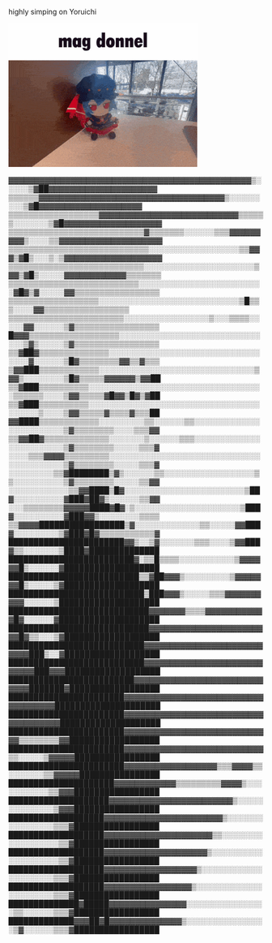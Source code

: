 highly simping on Yoruichi

![fumo gif](https://raw.githubusercontent.com/shinoaaa/nigabil/main/tenor.gif)

▓▓▓▓▓▓▓▓▓▓▓▓▓▓▓▓▓▓▓▓▓▓▓▓▓▓▓▓▓▓▓▓▓▓▓▓▓▓▓▓▓▓▓▓▓▓▓▒░░░░░▒▓██▓▓▓▓▓▓▓▓▓▓▓▓▓▓▓▓▓▓▓▓▓
▒▒▒▒▒▒▓▓▓▓▓▓▓▓▓▓▓▓▓▓▓▓▓▓▓▓▓▓▓▓▓▓▓▓▓▓▓▓▓▓▓▓▒░░░░░░░░░▒▓█▓▓▓▓▓▓▓▓▓▓▓▓▓▓▓▓▓▓▓▓
▒▒▒▒▒▒▒▒▒▒▒▒▒▒▒▒▒▒▓▓▓▓▓▓▓▓▓▓▓▓▓▓▓▓▓▓▓▓▓▓▓▓▓▓▓▒▒▒▒▒▒░░░░░░░▒▓█▓▓▓▓▓▓▓▓▓▓▓▓▓▓▓▓▓▓▓
▒▒▒▒▒▒▒▒▒▒▒▒▒▒▒▒▒▒▒▒▒▒▒▒▒▒▒▓▒▒▒▒▒▒▒░░░░░░▒▒▒▓▓▓▓▓▓▓▓▓▒░░░░▒▒▓▓▓▓▓▓▓▓▓▓▓▓▓▓▓▓▓▓▓▓
▒▒▒▒▒▒▒▒▒▒▒▒▒▒▒▒▒▒▒▒▒▒▒▒▒▒▒▒░░░░░░░░░░░░░░░░░░▒▒▓▓▓▒▓█▒░░░▒░▒▓▓▓▓▓▓▓▓▓▓▓▓▓▓▓▓▓▓▓
▒▒▒▒▒▒▒▒▒▒▒▒▒▒▒▒▒▒▒▒▒▒▒▒▒▒▒░░░░░░░░░░░░░░░░░░░░░░▒▓▓▒▓█▒░░░░░▓▓▓▓▓▓▓▓▓▓▓▓▒▒▒▒▒▒▒
▒▒▒▒▒▒▒▒▒▒▒▒▒▒▒▒▒▒▒▒▒▒▒▒▒▒░░░░░░░░░░░░░░░░░░░░░░░░░▓█▓▒▓░░░░░▓▓▒▒▒▒▒▒▒▒▒▒▒▒▒▒▒▒▒
▒▒▒▒▒▒▒▒▒▒▒▒▒▒▒▒▒▒░░░░░░░░░░░░░░░░░░░░░░░░░░░░▒█▒▒▒░░░░▓▓▒▒▒▒▒▒▒▒▒▒▒▒▒▒▒▒▒
▒▒▒▒▒▒▒▒▒▒▒▒▒▒▒▒▒▒▒▒▒▒▒░░░░░░░░░░░░░░░░░▒░░░▒▒▒▒░░░░░▓▓░░░░░░▒▓▒▒▒▒▒▒▒▒▒▒▒▒▒▒▒▒▒
█▓▓▓▒▒▒▒▒▒▒▒▒▒▒▒▒▒▒▒▒▒░░░░░░░░░░░░░░░░░░░░░░░░░░░░░░░▒▓▒░░░░░▒▓▒▒▒▒▒▒▒▒▒▒▒▒▒▒▒▒▒
▒▒▓██▓▒▒▒▒▒▒▒▒▒▒▒▒▒▒░░░░░░░░░░░░░░░░░░░░░░░░░░░░░░░░░░▓░░░░░░▒█▓▒▒▒▒▒▒▒▒▓▓▒▒▓▒▒▒
▒▓▓███▒▒▒▒▒▒▒▒▒▒▒▒░░░░░░░░░░░░░░░░░░░░░░░░░░░░░░░▒▓▓▒░░░░░░░░▒█▓▒▒▒▒▒▓▓▓▓▓▓▒▓▓██
▒▒▓███▒▒▒▒▒▒▒▒▒▒░░░░░░░░░░░░░░░░░░░░░░░░░░░░░░░░░░░▒▒▒▒▒▒░░░░▒▓▓▒▒▒▒▒▓█▓▓▒█▓▒▓██
▒▒▓███▒▒▒▒▒▒▒▒▒▒░░░░░░░░░░░░░░░░░░░░░░░░░░░░░░░░░░░░░░░░▒░░░░▒▓▓▒▒▒▒▒▓▒▒▒▒▓▒▒▒██
▓▓████▒▒▒▒▒▒▒▒▒▒▒▒░░░░░░░░░▒▒░░░░░░▒▒░░░░░░░░░░░░░░░░░░░░░░░░▒▓▒▒▒▒▒▒▒▒░░░░▒▒▒▓▓
▒▒▓▓██▓▒▒▒▒▒▒▒▒▒▒▒▒▒░░░░░░░▒░░░░░░▒▒▒░░░░░░░░░░░░░░░░░░░░░░░░▒▓▒▒▒▒▒▒▒▒░░░░░▒▒▒▓
░░░░▒▒▒▓▓▓▓▒▒▒▒▒▒▒▒▒░░░░░░░░░░░░░░░░░░░░░░░░░░░░░░░░░░░░░░░░░▒▓▒▒▒▒▒▒▒▒░░░░░▒▒▒▓
░░░░░░░░░▒▒▓████████▒▓▒░░░░░░▒▒░░░░░░░░░░░░░░░░░░▒▒░░░░░░░░░░▒▓▒▒▒▒▒▒▒▒░░░░░▒▒▓▓
░░░░░░░░░░░░▒▒▓▓████▒█▓░░░░░░░░░░░░░░░░░░░░░░░░▒██▓░░░░░░░░░░▓███▓██▓▒░░░░░░▒▒▓▓
░░░▒▒▒▒▒▒▒▒▓▓▓▓▓████▓█▓░▒░░░░░░░░░░░░░░░░░░░░░▒███▓░░░░░░░░░░▓███▓▓▒░░░░░░░░▒▒▒▒
▒▒▓▓▓▓█████████████████▒▓░░░░░░░░░░░░░▒▒░░░░░▓▓███▓░░░░░░░░░▒▓███▓█▓▒▒▒▒▒▒▒▒▒▒▒▓
███████████████████████▓▓▒░░▒▓░░░░░░░▒▒▒░░░░▒▓▓███▓▒▒░░░░░░░▒████▓██████████████
█████████████████████████▓░▒▒█▒▒▒▒░░░░░░░░░░░▒▓▓▓▓▓▓█▒░░░░░░▓███████████████████
██████████████████████████▒▒▓██▓▓▓▒░░░░░░░░░▒▓▓▓▓▓▓▓█▒░░░░░▒▓███████████████████
███████████████████████████▒███▓▓▓▒░░░░░▒▒▒▓▓▓▓▓▓▓▓▓▓░░░░░░▒████████████████████
████████████████████████████▓▓▓▓▓▓▓▒▒▒▒▓▓▓▓▓▓▓▓▓▓▓▓█▓░░░░░░▓████████████████████
████████████████████████████▓▓▓▓▓▓▓▓▓▓▓▓▓▓▓▓▓▓▓▓▓▓▓▓█▓▒▒░░░▒▓███████████████████
███████████████████████████▓▓▓▓▓▓▓▓▓▓▓▓▓▓▓▓▓▓▓▓▓▓▓▓▓▓▓███▒░░▓███████████████████
███████████████████████████▓▓▓▓▓▓▓▓▓▓▓▓▓▓▓▓▓▓▓▓▓▓▓▓▓▓▓▓███▓▓▓███████████████████
█████████████████████████▓▓▓▓▓▓▓▓▓▓▓▓▓▓▓▓▓▓▓▓▓▓▓▓▓▓▓▓▓███████▓██████████████████
███████████████████████▓▓▓▓▓▓▓▓▓▓▓▓▓▓▓▓▓▓▓▓▓▓▓▓▓▓▓▓▓▓▓▓▓▓▓▓█████████████████████
███████████████████████▓▓▓▓▓▓▓▓▓▓▓▓▓▓▓▓▓▓▓▓▓▓▓▓▓▓▓▓▓▓▓▓▓▓▓▓▓████████████████████
███████████████████████▓▓▓▓▓▓▓▓▓▓▓▓▓▓▓▓▓▓▓▓▓▓▓▓▓▓▓▓▓▒▒▒▒▒▒▒▒▓▓██████████████████
███████████████████████▓▓▓▓▓▓▓▓▓▓▓▓▓▓▓▓▓▓▓▓▓▓▓▓▓▓▓▒▒░░░░░▒▓▓▓▓▓█████████████████
███████████████████████▓▓▓▓▓▓▓▓▓▓▓▓▓▓▓▓▓▓▒▒▒▓▓▓▓▒▒░░░░░░░▒▒▓▓▓▓▓████████████████
█████████████████████▓▓▓▓▓▓▓▓▓▓▓▓▒▒▒▒▒▒▒▒▒▓▓▓▓▒░░░░░░░░░░░▒▒▓▓▓█████████████████
████████████████████▓▓▓▓▓▓▓▓▓▓▓▓▓▓▓▓▓▓▓▓▓▓▓▓▒░░░░░░░░░░░░░░▒▓▓▓█████████████████
███████████████████▓▓▓▓▓▓▓▓▓▓▓▓▓▓▓▓▓▓▓▓▓▓▓▒░░░░░░░░░░░░░░░░▒▒▒▓█████████████████
███████████████████▓▓▓▓▓▓▓▓▓▓▓▓▓▓▓▓▓▓▓▓▓▒▒░░░░░░░░░░░░░░░░░░▒▒▓█████████████████
███████████████████▓▓▓▓▓▓▓▓▓▓▓▓▓▓▓▓▓▓▓▓▒░░░░░░░░░░░░░░░░░░░░▒▒▓█████████████████
███████████████████▓▓▓▓▓▓▓▓▓▓▓▓▓▓▓▓▓▓▒░░░░░░░░░░░░░░░░░░░░░▒▒▒▓█████████████████
███████████████████▓▓▓▓▓▓▓▓▓▓▓▓▓▓▓▓▓▒░░░░░░░░░░░░░░░░░░░░░░▒▒▒▓█████████████████
██████████████▓█████▓▓▓▓▓▓▓▓▓▓▓▓▓▓▓░░░░░░░░░░░░░░░░▒▒░░░░░░▒▒▒▓█████████████████
█████████████▓▓▓██▓█▓▓▓▓▓▓▓▓▓▓▓▓▓▓▒░░░░░░░░░░░░░░░░▒▓░░░░░░▒▒▒▓█████████████████

<!--
**shinoaaa/shinoaaa** is a ✨ _special_ ✨ repository because its `README.md` (this file) appears on your GitHub profile.

Here are some ideas to get you started:

- 🔭 I’m currently working on ...
- 🌱 I’m currently learning ...
- 👯 I’m looking to collaborate on ...
- 🤔 I’m looking for help with ...
- 💬 Ask me about ...
- 📫 How to reach me: ...
- 😄 Pronouns: ...
- ⚡ Fun fact: ...
-->

